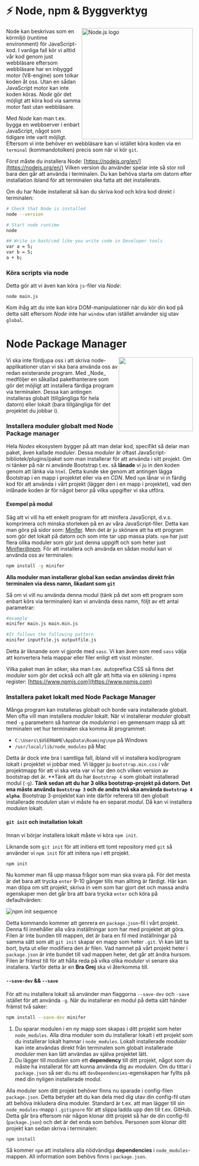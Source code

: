 # :zap: Node, npm & Byggverktyg

<img src="https://nodejs.org/static/images/logos/nodejs-new-pantone-black.png" alt="Node.js logo" align="right" width="300px" height="auto">


Node kan beskrivas som en körmiljö (runtime environment) för JavaScript-kod. I vanliga fall kör vi alltid vår kod genom just webbläsare eftersom webbläsare har en inbyggd motor (V8-engine) som tolkar koden åt oss. Utan en sådan JavaScript motor kan inte koden köras. _Node_ gör det möjligt att köra kod via samma motor fast utan webbläsare.

Med _Node_ kan man t.ex. bygga en webbserver i enbart JavaScript, något som tidigare inte varit möjligt. Eftersom vi inte behöver en webbläsare kan vi istället köra koden via en `terminal` (kommandotolken) precis som när vi kör `git`.

Först måste du installera Node: [https://nodejs.org/en/](https://nodejs.org/en/)
Vilken version du använder spelar inte så stor roll bara den går att använda i terminalen. Du kan behöva starta om datorn efter installation ibland för att terminalen ska fatta att det installerats.

Om du har Node installerat så kan du skriva kod och köra kod direkt i terminalen:

```bash
# Check that Node is installed
node --version
```

```bash
# Start node runtime
node
```

```bash
## Write in bash/cmd like you write code in Developer tools
var a = 5;
var b = 5;
a + b;
```

### Köra scripts via node

Detta gör att vi även kan köra `js`-filer via _Node_:

```
node main.js
```

Kom ihåg att du inte kan köra DOM-manipulationer när du kör din kod på detta sätt eftersom _Node_ inte har `window` utan istället använder sig utav `global`.

# Node Package Manager

<img src="https://upload.wikimedia.org/wikipedia/commons/thumb/d/db/Npm-logo.svg/2000px-Npm-logo.svg.png" alt="" align="right" width="200px" height="auto">
Vi ska inte fördjupa oss i att skriva node-applikationer utan vi ska bara använda oss av redan existerande program. Med _Node_ medföljer en såkallad pakethanterare som gör det möjligt att installera färdiga program via terminalen. Dessa kan antingen installeras globalt (tillgängliga för hela datorn) eller lokalt (bara tillgängliga för det projektet du jobbar i).


### Installera moduler globalt med Node Package manager

Hela _Nodes_ ekosystem bygger på att man delar kod, specifikt så delar man paket, även kallade _moduler_. Dessa _moduler_ är oftast JavaScript-bibliotek/plugins/paket som man installerar för att använda i sitt projekt. Om ni tänker på när ni använde Bootstrap t.ex. så **lånade** vi ju in den koden genom att länka via `html`. Detta kunde ske genom att antingen lägga Bootstrap i en mapp i projektet eller via en _CDN_. Med `npm` lånar vi in färdig kod för att använda i vårt projekt (lägger den i en mapp i projektet), vad den inlånade koden är för något beror på vilka uppgifter vi ska utföra.

#### Exempel på modul

Säg att vi vill ha ett enkelt program för att minifera JavaScript, d.v.s. komprimera och minska storleken på en av våra JavaScript-filer. Detta kan man göra på sidor som: [Minifer](http://www.minifier.org). Men det är ju skönare att ha ett program som gör det lokalt på datorn och som inte tar upp massa plats. `npm` har just flera olika moduler som gör just denna uppgift och som heter just [Minifier@npm](https://www.npmjs.com/package/minifier). För att installera och använda en sådan _modul_ kan vi använda oss av terminalen:

```bash
npm install -g minifer
```

**Alla moduler man installerar global kan sedan användas direkt från terminalen via dess namn, likadant som `git`**

Så om vi vill nu använda denna modul (tänk på det som ett program som enbart körs via terminalen) kan vi använda dess namn, följt av ett antal parametrar:

```bash
#example
minifer main.js main.min.js

#It follows the following pattern
minifer inputfile.js outputfile.js
```

Detta är liknande som vi gjorde med `sass`. Vi kan även som med `sass` välja att konvertera hela mappar eller filer enligt ett visst mönster.

Vilka paket man än söker, ska man t.ex. autoprefixa CSS så finns det _moduler_ som gör det också och allt går att hitta via en sökning i npms register: [https://www.npmjs.com](https://www.npmjs.com)

### Installera paket lokalt med Node Package Manager

Många program kan installeras globalt och borde vara installerade globalt. Men ofta vill man installera _moduler_ lokalt. När vi installerar _moduler_ globalt med `-g` parametern så hamnar de _modulerna_ i en gemensam mapp så att terminalen vet hur terminalen ska komma åt programmet:

* `C:\Users\$USERNAME\AppData\Roaming\npm` på Windows
* `/usr/local/lib/node_modules` på Mac

Detta är dock inte bra i samtliga fall, ibland vill vi installera kod/program lokalt i projektet vi jobbar med. Vi lägger ju `bootstrap.min.css` i vår projektmapp för att vi ska veta var vi har den och vilken version av bootstrap det är. **Tänk att du har `Bootstrap 4` som globalt installerad modul (`-g`). **Tänk sedan att du har 3 olika bootstrap-projekt på datorn. Det ena måste använda `Bootstrap 3` och de andra två ska använda `Bootstrap 4 alpha`**. Bootstrap 3-projektet kan inte därför referera till den globalt installerade _modulen_ utan vi måste ha en separat _modul_. Då kan vi installera _modulen_ lokalt.

#### `git init` och installation lokalt

Innan vi börjar installera lokalt måste vi köra `npm init`.

Liknande som `git init` för att initiera ett tomt repository med `git` så använder vi `npm init` för att initera `npm` i ett projekt.

```bash
npm init
```

Nu kommer man få upp massa frågor som man ska svara på. För det mesta är det bara att trycka `enter` 9-10 gånger tills man allting är färdigt. Här kan man döpa om sitt projekt, skriva in vem som har gjort det och massa andra egenskaper men det går bra att bara trycka `enter` och köra på defaultvärden:

![npm init sequence](https://i.imgur.com/aa4fPmi.png)

Detta kommando kommer att genrera en `package.json`-fil i vårt projekt. Denna fil innehåller alla våra inställningar som har med projektet att göra. Filen är inte bunden till mappen, det är bara en fil med inställningar på samma sätt som att `git init` skapar en mapp som heter `.git`. Vi kan lätt ta bort, byta ut eller modifiera den är filen. Vad namnet på vårt projekt heter i `package.json` är inte bundet till vad mappen heter, det går att ändra hursom. Filen är främst till för att hålla reda på vilka olika _moduler_ vi senare ska installera. Varför detta är en __Bra Grej__ ska vi återkomma till.


#### `--save-dev` && `--save`

För att nu installera lokalt så använder man flaggorna `--save-dev` och `-save` istället för att använda `-g`. När du installerar en modul på detta sätt händer främst två saker:

```bash
npm install --save-dev minifer
```

1. Du sparar modulen i en ny mapp som skapas i ditt projekt som heter `node_modules`. Alla dina moduler som du installerar lokalt i ett projekt som du installerar lokalt hamnar i `node_modules`. Lokalt installerade _moduler_ kan inte användas direkt från terminalen som globalt installerade _moduler_ men kan lätt användas av själva projektet lätt.
2. Du lägger till _modulen_ som ett **dependency** till ditt projekt, något som du måste ha installerat för att kunna använda dig av _modulen_. Om du tittar i `package.json` så ser du nu att `devDependencies`-egenskapen har fyllts på med din nyligen installerade modul.

Alla moduler som ditt projekt behöver finns nu sparade i config-filen `package.json`. Detta betyder att du kan dela med dig utav din config-fil utan att behöva inkludera dina moduler. Standard är t.ex. att man lägger till sin `node_modules`-mapp i `.gitignore` för att slippa ladda upp den till t.ex. GitHub. Detta går bra eftersom när någon klonar ditt projekt så har de din config-fil (`package.json`) och det är det enda som behövs. Personen som klonar ditt projekt kan sedan skriva i terminalen:

```bash
npm install
```

Så kommer `npm` att installera alla nödvändiga __dependencies__ i `node_modules`-mappen. All information som behövs finns i `package.json`.
